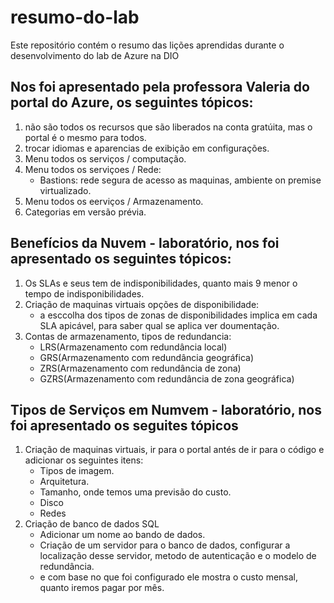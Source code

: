 # resumo-do-lab
Este repositório contém o resumo das lições aprendidas durante o desenvolvimento do lab de Azure na DIO
## Nos foi apresentado pela professora Valeria do portal do Azure, os seguintes tópicos:
1. não são todos os recursos que são liberados na conta gratúita, mas o portal é o mesmo para todos.
2. trocar idiomas e aparencias de exibição em configurações.
3. Menu todos os serviços / computação.
4. Menu todos os serviçoes / Rede:
   - Bastions: rede segura de acesso as maquinas, ambiente on premise virtualizado.
5. Menu todos os eerviços / Armazenamento.
6. Categorias em versão prévia.
## Benefícios da Nuvem - laboratório, nos foi apresentado os seguintes tópicos:
1. Os SLAs e seus tem de indisponibilidades, quanto mais 9 menor o tempo de indisponibilidades.
2. Criação de maquinas virtuais opções de disponibilidade:
   - a esccolha dos tipos de zonas de disponibilidades implica em cada SLA apicável, para saber qual se aplica ver doumentação.
3. Contas de armazenamento, tipos de redundancia:
     - LRS(Armazenamento com redundância local)
     - GRS(Armazenamento com redundância geográfica)
     - ZRS(Armazenamento com redundância de zona)
     - GZRS(Armazenamento com redundância de zona geográfica)
## Tipos de Serviços em Numvem - laboratório, nos foi apresentado os seguites tópicos
1. Criação de maquinas virtuais, ir para o portal antés de ir para o código e adicionar os seguintes itens:
   - Tipos de imagem.
   - Arquitetura.
   - Tamanho, onde temos uma previsão do custo.
   - Disco
   - Redes
2. Criação de banco de dados SQL
   - Adicionar um nome ao bando de dados.
   - Criação de um servidor para o banco de dados, configurar a localização desse servidor, metodo de autenticação e o modelo de redundância.
   - e com base no que foi configurado ele mostra o custo mensal, quanto iremos pagar por mês.
